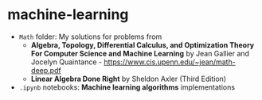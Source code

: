 # machine-learning
- `Math` folder: My solutions for problems from
    - **Algebra, Topology, Differential Calculus, and Optimization Theory For Computer Science and Machine Learning** by Jean Gallier and Jocelyn Quaintance - https://www.cis.upenn.edu/~jean/math-deep.pdf
    - **Linear Algebra Done Right** by Sheldon Axler (Third Edition)
- `.ipynb` notebooks: **Machine learning algorithms** implementations

